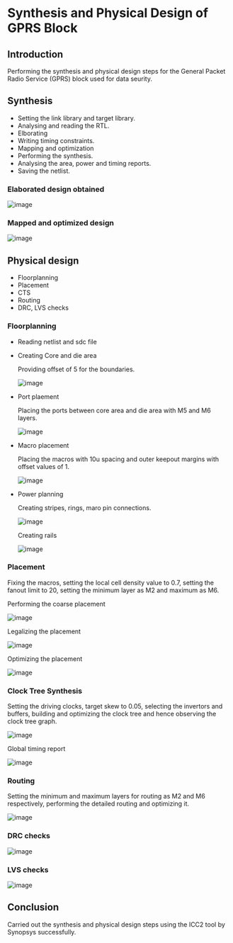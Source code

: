 <h1> Synthesis and Physical Design of GPRS Block </h1>

<h2> Introduction </h2>

Performing the synthesis and physical design steps for the General Packet Radio Service (GPRS) block used for data seurity.

<h2> Synthesis </h2>

- Setting the link library and target library.
- Analysing and reading the RTL.
- Elborating
- Writing timing constraints.
- Mapping and optimization
- Performing the synthesis.
- Analysing the area, power and timing reports.
- Saving the netlist.

<h3> Elaborated design obtained </h3>

![image](https://github.com/user-attachments/assets/203985b3-8973-4dee-98cc-3919ec3b3db0)

<h3> Mapped and optimized design </h3>

![image](https://github.com/user-attachments/assets/a6948887-2009-4354-b499-0979d4bfa23a)

<h2> Physical design </h2>

- Floorplanning
- Placement
- CTS
- Routing
- DRC, LVS checks

<h3> Floorplanning </h3>

- Reading netlist and sdc file
  
- Creating Core and die area

  Providing offset of 5 for the boundaries.

  ![image](https://github.com/user-attachments/assets/f81d16e9-84dd-418e-acf3-f118ef305ba5)

- Port plaement

  Placing the ports between core area and die area with M5 and M6 layers.

  ![image](https://github.com/user-attachments/assets/ecb6ddac-b1f1-4f16-a8e2-18d509664e07)

- Macro placement

  Placing the macros with 10u spacing and outer keepout margins with offset values of 1.

  ![image](https://github.com/user-attachments/assets/cf642214-17bd-4ec5-a5d3-72bb79506db8)

  
- Power planning

  Creating stripes, rings, maro pin connections.

  ![image](https://github.com/user-attachments/assets/9a4f3b8c-8a1d-4e64-a98f-565c665063e5)

  Creating rails

  ![image](https://github.com/user-attachments/assets/85fc5917-42dd-4f17-af2c-916bdda44f66)

<h3> Placement </h3>

Fixing the macros, setting the local cell density value to 0.7, setting the fanout limit to 20, setting the minimum layer as M2 and maximum as M6.

Performing the coarse placement

![image](https://github.com/user-attachments/assets/e85f5387-f196-4024-8fd3-5988aab09380)

Legalizing the placement

![image](https://github.com/user-attachments/assets/5c488165-07b8-4a6f-815c-ef0521a326c4)

Optimizing the placement

![image](https://github.com/user-attachments/assets/109c7cf8-997f-40ab-9c44-ee0a46070909)

<h3> Clock Tree Synthesis </h3>

Setting the driving clocks, target skew to 0.05, selecting the invertors and buffers, building and optimizing the clock tree and hence observing the clock tree graph.

![image](https://github.com/user-attachments/assets/95b42241-c9ba-4e6a-9f36-caaa96ac5168)

Global timing report

![image](https://github.com/user-attachments/assets/2c61fb3e-d89e-4533-8330-2a3c6f72b65b)

<h3> Routing </h3>

Setting the minimum and maximum layers for routing as M2 and M6 respectively, performing the detailed routing and optimizing it.

![image](https://github.com/user-attachments/assets/fcd33155-d7c9-43c6-aff4-f1b0663621b4)

<h3> DRC checks </h3>

![image](https://github.com/user-attachments/assets/06dc50d2-b8c4-4b56-902f-feaaba702d54)

<h3> LVS checks </h3>

![image](https://github.com/user-attachments/assets/d69bb59d-69fb-4aef-acba-6725e230df95)

<h2> Conclusion </h2>

Carried out the synthesis and physical design steps using the ICC2 tool by Synopsys successfully.













